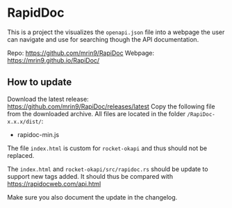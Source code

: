# RapidDoc

This is a project the visualizes the `openapi.json` file into a webpage the user can navigate and
use for searching though the API documentation.

Repo: https://github.com/mrin9/RapiDoc
Webpage: https://mrin9.github.io/RapiDoc/

## How to update
Download the latest release: https://github.com/mrin9/RapiDoc/releases/latest
Copy the following file from the downloaded archive.
All files are located in the folder `/RapiDoc-x.x.x/dist/`:
 - rapidoc-min.js

The file `index.html` is custom for `rocket-okapi` and thus should not be replaced.

The `index.html` and `rocket-okapi/src/rapidoc.rs` should be update to support new tags added.
It should thus be compared with https://rapidocweb.com/api.html

Make sure you also document the update in the changelog.
